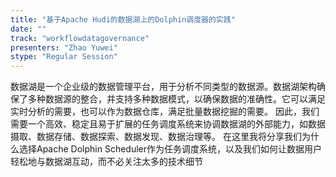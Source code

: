 ```yaml
---
title: "基于Apache Hudi的数据湖上的Dolphin调度器的实践"
date: "" 
track: "workflowdatagovernance"
presenters: "Zhao Yuwei"
stype: "Regular Session"
---
```

数据湖是一个企业级的数据管理平台，用于分析不同类型的数据源。数据湖架构确保了多种数据源的整合，并支持多种数据模式，以确保数据的准确性。它可以满足实时分析的需要，也可以作为数据仓库，满足批量数据挖掘的需要。
  因此，我们需要一个高效、稳定且易于扩展的任务调度系统来协调数据湖的外部能力，如数据摄取、数据存储、数据探索、数据发现、数据治理等。
  在这里我将分享我们为什么选择Apache Dolphin Scheduler作为任务调度系统，以及我们如何让数据用户轻松地与数据湖互动，而不必关注太多的技术细节